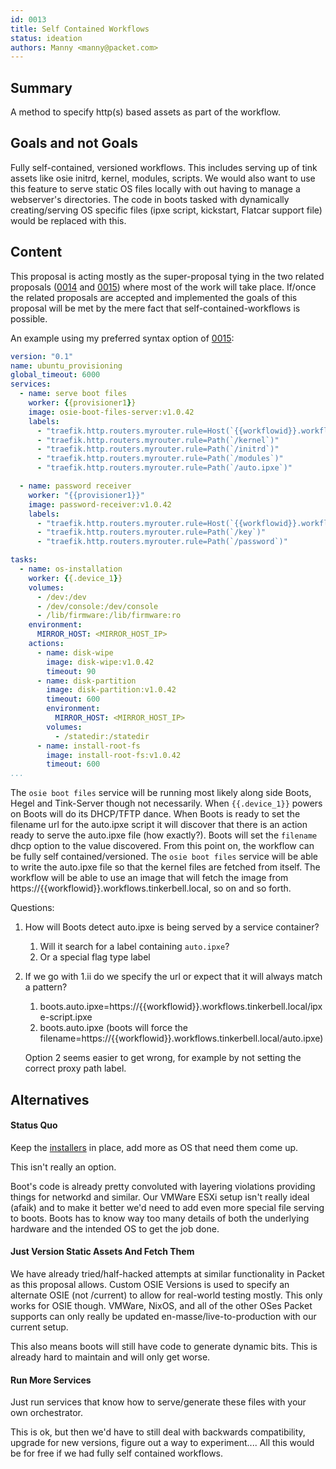 ```yaml
---
id: 0013
title: Self Contained Workflows
status: ideation
authors: Manny <manny@packet.com>
---
```


## Summary

A method to specify http(s) based assets as part of the workflow.

## Goals and not Goals

Fully self-contained, versioned workflows.
This includes serving up of tink assets like osie initrd, kernel, modules, scripts.
We would also want to use this feature to serve static OS files locally with out having to manage a webserver's directories.
The code in boots tasked with dynamically creating/serving OS specific files (ipxe script, kickstart, Flatcar support file) would be replaced with this.

## Content

This proposal is acting mostly as the super-proposal tying in the two related proposals ([0014] and [0015]) where most of the work will take place.
If/once the related proposals are accepted and implemented the goals of this proposal will be met by the mere fact that self-contained-workflows is possible.

An example using my preferred syntax option of [0015]:

```yaml
version: "0.1"
name: ubuntu_provisioning
global_timeout: 6000
services:
  - name: serve boot files
    worker: {{provisioner1}}
    image: osie-boot-files-server:v1.0.42
    labels:
      - "traefik.http.routers.myrouter.rule=Host(`{{workflowid}}.workflows.tinkerbell.local`)"
      - "traefik.http.routers.myrouter.rule=Path(`/kernel`)"
      - "traefik.http.routers.myrouter.rule=Path(`/initrd`)"
      - "traefik.http.routers.myrouter.rule=Path(`/modules`)"
      - "traefik.http.routers.myrouter.rule=Path(`/auto.ipxe`)"

  - name: password receiver
    worker: "{{provisioner1}}"
    image: password-receiver:v1.0.42
    labels:
      - "traefik.http.routers.myrouter.rule=Host(`{{workflowid}}.workflows.tinkerbell.local`)"
      - "traefik.http.routers.myrouter.rule=Path(`/key`)"
      - "traefik.http.routers.myrouter.rule=Path(`/password`)"

tasks:
  - name: os-installation
    worker: {{.device_1}}
    volumes:
      - /dev:/dev
      - /dev/console:/dev/console
      - /lib/firmware:/lib/firmware:ro
    environment:
      MIRROR_HOST: <MIRROR_HOST_IP>
    actions:
      - name: disk-wipe
        image: disk-wipe:v1.0.42
        timeout: 90
      - name: disk-partition
        image: disk-partition:v1.0.42
        timeout: 600
        environment:
          MIRROR_HOST: <MIRROR_HOST_IP>
        volumes:
          - /statedir:/statedir
      - name: install-root-fs
        image: install-root-fs:v1.0.42
        timeout: 600
...
```

The `osie boot files` service will be running most likely along side Boots, Hegel and Tink-Server though not necessarily.
When `{{.device_1}}` powers on Boots will do its DHCP/TFTP dance.
When Boots is ready to set the filename url for the auto.ipxe script it will discover that there is an action ready to serve the auto.ipxe file (how exactly?).
Boots will set the `filename` dhcp option to the value discovered.
From this point on, the workflow can be fully self contained/versioned.
The `osie boot files` service will be able to write the auto.ipxe file so that the kernel files are fetched from itself.
The workflow will be able to use an image that will fetch the image from https://{{workflowid}}.workflows.tinkerbell.local, so on and so forth.

Questions:

1. How will Boots detect auto.ipxe is being served by a service container?
   1. Will it search for a label containing `auto.ipxe`?
   1. Or a special flag type label
2. If we go with 1.ii do we specify the url or expect that it will always match a pattern?
   1. boots.auto.ipxe=https://{{workflowid}}.workflows.tinkerbell.local/ipxe-script.ipxe
   1. boots.auto.ipxe (boots will force the filename=https://{{workflowid}}.workflows.tinkerbell.local/auto.ipxe)

   Option 2 seems easier to get wrong, for example by not setting the correct proxy path label.

## Alternatives

#### Status Quo

Keep the [installers](https://github.com/tinkerbell/boots/tree/master/installers) in place, add more as OS that need them come up.

This isn't really an option.

Boot's code is already pretty convoluted with layering violations providing things for networkd and similar.
Our VMWare ESXi setup isn't really ideal (afaik) and to make it better we'd need to add even more special file serving to boots.
Boots has to know way too many details of both the underlying hardware and the intended OS to get the job done.

#### Just Version Static Assets And Fetch Them

We have already tried/half-hacked attempts at similar functionality in Packet as this proposal allows.
Custom OSIE Versions is used to specify an alternate OSIE (not /current) to allow for real-world testing mostly.
This only works for OSIE though.
VMWare, NixOS, and all of the other OSes Packet supports can only really be updated en-masse/live-to-production with our current setup.

This also means boots will still have code to generate dynamic bits.
This is already hard to maintain and will only get worse.

#### Run More Services

Just run services that know how to serve/generate these files with your own orchestrator.

This is ok, but then we'd have to still deal with backwards compatibility, upgrade for new versions, figure out a way to experiment....
All this would be for free if we had fully self contained workflows.

[0014]: https://github.com/tinkerbell/proposals/pull/19
[0015]: https://github.com/tinkerbell/proposals/pull/20
